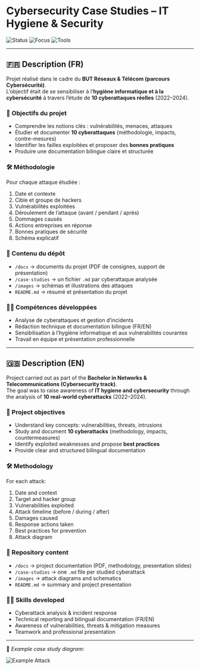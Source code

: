 # Cybersecurity Case Studies – IT Hygiene & Security  

![Status](https://img.shields.io/badge/Status-Completed-brightgreen)
![Focus](https://img.shields.io/badge/Focus-Cybersecurity-red)
![Tools](https://img.shields.io/badge/Tools-Research%20%7C%20Docs-blue)

---

## 🇫🇷 Description (FR)

Projet réalisé dans le cadre du **BUT Réseaux & Télécom (parcours Cybersécurité)**.  
L’objectif était de se sensibiliser à l’**hygiène informatique et à la cybersécurité** à travers l’étude de **10 cyberattaques réelles** (2022–2024).  

### 🎯 Objectifs du projet
- Comprendre les notions clés : vulnérabilités, menaces, attaques  
- Étudier et documenter **10 cyberattaques** (méthodologie, impacts, contre-mesures)  
- Identifier les failles exploitées et proposer des **bonnes pratiques**  
- Produire une documentation bilingue claire et structurée  

### 🛠️ Méthodologie
Pour chaque attaque étudiée :  
1. Date et contexte  
2. Cible et groupe de hackers  
3. Vulnérabilités exploitées  
4. Déroulement de l’attaque (avant / pendant / après)  
5. Dommages causés  
6. Actions entreprises en réponse  
7. Bonnes pratiques de sécurité  
8. Schéma explicatif  

### 📂 Contenu du dépôt
- `/docs` → documents du projet (PDF de consignes, support de présentation)
- `/case-studies` → un fichier `.md` par cyberattaque analysée  
- `/images` → schémas et illustrations des attaques  
- `README.md` → résumé et présentation du projet  

### 👨‍💻 Compétences développées
- Analyse de cyberattaques et gestion d’incidents  
- Rédaction technique et documentation bilingue (FR/EN)  
- Sensibilisation à l’hygiène informatique et aux vulnérabilités courantes  
- Travail en équipe et présentation professionnelle  

---

## 🇬🇧 Description (EN)

Project carried out as part of the **Bachelor in Networks & Telecommunications (Cybersecurity track)**.  
The goal was to raise awareness of **IT hygiene and cybersecurity** through the analysis of **10 real-world cyberattacks** (2022–2024).  

### 🎯 Project objectives
- Understand key concepts: vulnerabilities, threats, intrusions  
- Study and document **10 cyberattacks** (methodology, impacts, countermeasures)  
- Identify exploited weaknesses and propose **best practices**  
- Provide clear and structured bilingual documentation  

### 🛠️ Methodology
For each attack:  
1. Date and context  
2. Target and hacker group  
3. Vulnerabilities exploited  
4. Attack timeline (before / during / after)  
5. Damages caused  
6. Response actions taken  
7. Best practices for prevention  
8. Attack diagram  

### 📂 Repository content
- `/docs` → project documentation (PDF, methodology, presentation slides)  
- `/case-studies` → one `.md` file per studied cyberattack  
- `/images` → attack diagrams and schematics  
- `README.md` → summary and project presentation  

### 👨‍💻 Skills developed
- Cyberattack analysis & incident response  
- Technical reporting and bilingual documentation (FR/EN)  
- Awareness of vulnerabilities, threats & mitigation measures  
- Teamwork and professional presentation  

---

📸 *Example case study diagram:*  

![Example Attack](images/commonspirit.png)
